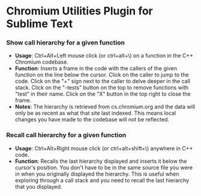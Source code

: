 # Chromium Utilities Plugin for Sublime Text
### Show call hierarchy for a given function
- **Usage**: Ctrl+Alt+Left mouse click (or ctrl+alt+\\) on a function in the
  C++ Chromium codebase.
- **Function**: Inserts a frame in the code with the callers of the given
  function on the line below the cursor. Click on the caller to jump to the
  code. Click on the "+" sign next to the caller to delve deeper in the call
  stack. Click on the "-tests" button on the top to remove functions with
  "test" in their name. Click on the "X" button in the top right to close the
  frame.
- **Notes**: The hierarchy is retrieved from cs.chromium.org and the data will
  only be as recent as what that site last indexed. This means local changes
  you have made to the codebase will not be reflected.

### Recall call hierarchy for a given function
- **Usage**: Ctrl+Alt+Right mouse click (or ctrl+alt+shift+\\) anywhere in C++ code.
- **Function**: Recalls the last hierarchy displayed and inserts it below the
  cursor's position. You don't have to be in the same source file you were in
  when you originally displayed the hierarchy. This is useful when exploring
  through a call stack and you need to recall the last hierarchy that you
  displayed.
